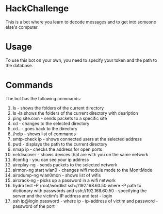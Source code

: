 # HackChallenge
This is a bot where you learn to decode messages and to get into someone else's computer. 

# Usage
To use this bot on your own, you need to specify your token and the path to the database.

# Commands
The bot has the following commands:
1. ls - shows the folders of the current directory
2. ls -la shows the folders of the current directory with desription
3. ping site.com - sends packets to a specific site
4. cd - changes to the selected directory
5. cd.. - goes back to the directory
6. /help - shows list of commands
7. smtp-check ip - shows connected users at the selected address
8. pwd - displays the path to the current directory
9. nmap ip - checks the address for open ports
10. netdiscover - shows devices that are with you on the same network
11. ifconfig - you can see your ip address
12. aireplay-ng - sends packets to the selected network
13. airmon-ng start wlan0 - changes wifi module mode to the MonitMode
14. airodump-ng wlan0mon - shows list of wifis
15. aircrack-ng - picks up a password in a wifi network
16. hydra test -P /root/wordlist ssh://192.168.60.50 where -P path to dictionary with passwords and ssh://192.168.60.50 - specifying the server 
and the victim's IP address and test - login
17. ssh ip@login password - where ip - ip-address of victim and password - password of the port
